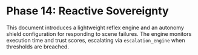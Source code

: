 # Phase 14: Reactive Sovereignty

This document introduces a lightweight reflex engine and an autonomy shield configuration for responding to scene failures. The engine monitors execution time and trust scores, escalating via `escalation_engine` when thresholds are breached.
